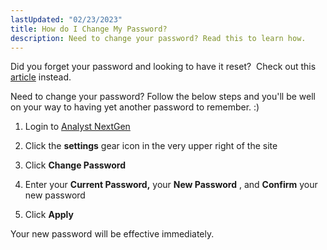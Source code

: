 ```yaml
---
lastUpdated: "02/23/2023"
title: How do I Change My Password?
description: Need to change your password? Read this to learn how.
---
```


 Did you forget your password and looking to have it reset?  Check out this
 [article](/analyst/general/how-do-i-reset-my-password) 
 instead.
   
 Need to change your password? Follow the below steps and you'll be well on your way to having yet another password to remember. :)
 
1. Login to [Analyst NextGen](http://app.emailanalyst.com/bin/#/login)

2. Click the **settings** gear icon in the very upper right of the site

3. Click **Change Password**

4. Enter your **Current Password,** your **New Password** , and **Confirm** your new password

5. Click **Apply**

 Your new password will be effective immediately.
   





